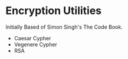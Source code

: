# Encryption Utilities 

Initially Based of Simon Singh's The Code Book. 

- Caesar Cypher  
- Vegenere Cypher
- RSA 
